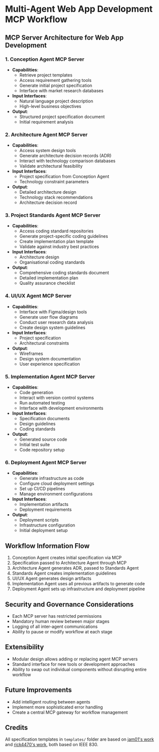 # Multi-Agent Web App Development MCP Workflow

## MCP Server Architecture for Web App Development

### 1. Conception Agent MCP Server

- **Capabilities**:
  - Retrieve project templates
  - Access requirement gathering tools
  - Generate initial project specification
  - Interface with market research databases
- **Input Interfaces**:
  - Natural language project description
  - High-level business objectives
- **Output**:
  - Structured project specification document
  - Initial requirement analysis

### 2. Architecture Agent MCP Server

- **Capabilities**:
  - Access system design tools
  - Generate architecture decision records (ADR)
  - Interact with technology comparison databases
  - Validate architectural feasibility
- **Input Interfaces**:
  - Project specification from Conception Agent
  - Technology constraint parameters
- **Output**:
  - Detailed architecture design
  - Technology stack recommendations
  - Architecture decision record

### 3. Project Standards Agent MCP Server

- **Capabilities**:
  - Access coding standard repositories
  - Generate project-specific coding guidelines
  - Create implementation plan template
  - Validate against industry best practices
- **Input Interfaces**:
  - Architecture design
  - Organisational coding standards
- **Output**:
  - Comprehensive coding standards document
  - Detailed implementation plan
  - Quality assurance checklist

### 4. UI/UX Agent MCP Server

- **Capabilities**:
  - Interface with Figma/design tools
  - Generate user flow diagrams
  - Conduct user research data analysis
  - Create design system guidelines
- **Input Interfaces**:
  - Project specification
  - Architectural constraints
- **Output**:
  - Wireframes
  - Design system documentation
  - User experience specification

### 5. Implementation Agent MCP Server

- **Capabilities**:
  - Code generation
  - Interact with version control systems
  - Run automated testing
  - Interface with development environments
- **Input Interfaces**:
  - Specification documents
  - Design guidelines
  - Coding standards
- **Output**:
  - Generated source code
  - Initial test suite
  - Code repository setup

### 6. Deployment Agent MCP Server

- **Capabilities**:
  - Generate infrastructure as code
  - Configure cloud deployment settings
  - Set up CI/CD pipelines
  - Manage environment configurations
- **Input Interfaces**:
  - Implementation artifacts
  - Deployment requirements
- **Output**:
  - Deployment scripts
  - Infrastructure configuration
  - Initial deployment setup

## Workflow Information Flow

1. Conception Agent creates initial specification via MCP
2. Specification passed to Architecture Agent through MCP
3. Architecture Agent generates ADR, passed to Standards Agent
4. Standards Agent creates implementation guidelines
5. UI/UX Agent generates design artifacts
6. Implementation Agent uses all previous artifacts to generate code
7. Deployment Agent sets up infrastructure and deployment pipeline

## Security and Governance Considerations

- Each MCP server has restricted permissions
- Mandatory human review between major stages
- Logging of all inter-agent communications
- Ability to pause or modify workflow at each stage

## Extensibility

- Modular design allows adding or replacing agent MCP servers
- Standard interface for new tools or development approaches
- Ability to swap out individual components without disrupting entire workflow

## Future Improvements

- Add intelligent routing between agents
- Implement more sophisticated error handling
- Create a central MCP gateway for workflow management

## Credits

All specification templates in `templates/` folder are based on [jam01's work](https://github.com/jam01/SRS-Template) and [rick4470's work](https://github.com/rick4470/IEEE-SRS-Tempate), both based on IEEE 830.
